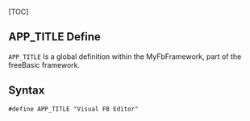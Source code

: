 [TOC]
## APP_TITLE Define

`APP_TITLE` Is a global definition within the MyFbFramework, part of the freeBasic framework.
## Syntax

```freeBasic
#define APP_TITLE "Visual FB Editor"
```

